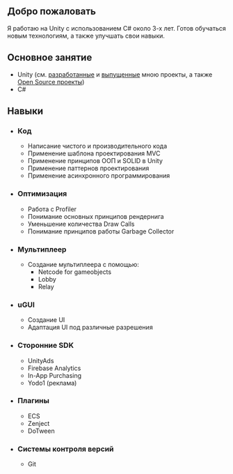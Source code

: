## Добро пожаловать

Я работаю на Unity с использованием C# около 3-х лет. Готов обучаться новым технологиям, а также улучшать свои навыки. 

## Основное занятие

- Unity (см. [разработанные](CV.md) и [выпущенные](Games.md) мною проекты, а также [Open Source проекты](OpenSourceProjects.md))
- C#

## Навыки

- ### Код
  - Написание чистого и производительного кода
  - Применение шаблона проектирования MVC
  - Применение принципов ООП и SOLID в Unity
  - Применение паттернов проектирования
  - Применение асинхронного программирования

- ### Оптимизация
  - Работа с Profiler
  - Понимание основных принципов рендернига
  - Уменьшение количества Draw Calls
  - Понимание принципов работы Garbage Collector
 
- ### Мультиплеер
  - Создание мультиплеера с помощью:
    - Netcode for gameobjects
    - Lobby
    - Relay
 
- ### uGUI
  - Создание UI
  - Адаптация UI под различные разрешения

- ### Сторонние SDK
  - UnityAds
  - Firebase Analytics
  - In-App Purchasing
  - Yodo1 (реклама)
 
- ### Плагины
  - ECS
  - Zenject
  - DoTween

- ### Системы контроля версий
  - Git
